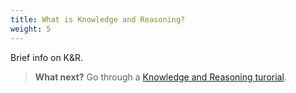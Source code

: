```yaml
---
title: What is Knowledge and Reasoning?
weight: 5
---
```


Brief info on K&R.

> **What next?** Go through a [Knowledge and Reasoning turorial]({{site.baseurl}}/knowledge/about-tutorial).
